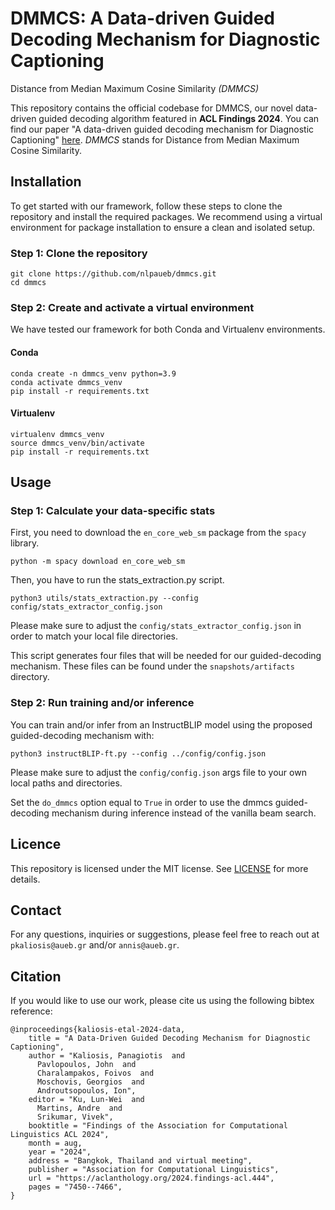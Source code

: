 # DMMCS: A Data-driven Guided Decoding Mechanism for Diagnostic Captioning
Distance from Median Maximum Cosine Similarity *(DMMCS)*

This repository contains the official codebase for DMMCS, our novel data-driven guided decoding algorithm featured in **ACL Findings 2024**. You can find our paper "A data-driven guided decoding mechanism for Diagnostic Captioning" [here](https://aclanthology.org/2024.findings-acl.444/). *DMMCS* stands for Distance from Median Maximum Cosine Similarity.

## Installation

To get started with our framework, follow these steps to clone the repository and install the required packages. We recommend using a virtual environment for package installation to ensure a clean and isolated setup.

### Step 1: Clone the repository

```
git clone https://github.com/nlpaueb/dmmcs.git
cd dmmcs
```

### Step 2: Create and activate a virtual environment

We have tested our framework for both Conda and Virtualenv environments.

#### Conda

```
conda create -n dmmcs_venv python=3.9
conda activate dmmcs_venv
pip install -r requirements.txt
```

#### Virtualenv

```
virtualenv dmmcs_venv
source dmmcs_venv/bin/activate
pip install -r requirements.txt
```

## Usage
### Step 1: Calculate your data-specific stats

First, you need to download the ```en_core_web_sm``` package from the ```spacy``` library.

```
python -m spacy download en_core_web_sm
```

Then, you have to run the stats_extraction.py script.

```
python3 utils/stats_extraction.py --config config/stats_extractor_config.json
```

Please make sure to adjust the ```config/stats_extractor_config.json``` in order to match your local file directories.


This script generates four files that will be needed for our guided-decoding mechanism. These files can be found under the ```snapshots/artifacts``` directory.

### Step 2: Run training and/or inference

You can train and/or infer from an InstructBLIP model using the proposed guided-decoding mechanism with:

```
python3 instructBLIP-ft.py --config ../config/config.json
```

Please make sure to adjust the ```config/config.json``` args file to your own local paths and directories.

Set the ```do_dmmcs``` option equal to ```True``` in order to use the dmmcs guided-decoding mechanism during inference instead of the vanilla beam search.

## Licence

This repository is licensed under the MIT license. See [LICENSE](https://github.com/nlpaueb/dmmcs/blob/main/LICENSE) for more details.

## Contact

For any questions, inquiries or suggestions, please feel free to reach out at `pkaliosis@aueb.gr` and/or `annis@aueb.gr`.


## Citation

If you would like to use our work, please cite us using the following bibtex reference:

```
@inproceedings{kaliosis-etal-2024-data,
    title = "A Data-Driven Guided Decoding Mechanism for Diagnostic Captioning",
    author = "Kaliosis, Panagiotis  and
      Pavlopoulos, John  and
      Charalampakos, Foivos  and
      Moschovis, Georgios  and
      Androutsopoulos, Ion",
    editor = "Ku, Lun-Wei  and
      Martins, Andre  and
      Srikumar, Vivek",
    booktitle = "Findings of the Association for Computational Linguistics ACL 2024",
    month = aug,
    year = "2024",
    address = "Bangkok, Thailand and virtual meeting",
    publisher = "Association for Computational Linguistics",
    url = "https://aclanthology.org/2024.findings-acl.444",
    pages = "7450--7466",
}
```
